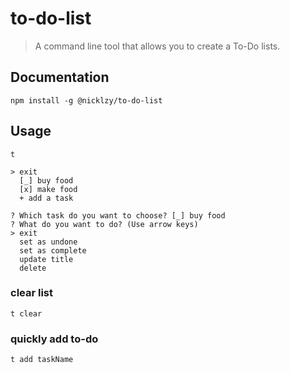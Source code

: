 # to-do-list
> A command line tool that allows you to create a To-Do lists.
## Documentation
```shell
npm install -g @nicklzy/to-do-list
```
## Usage
```shell
t
```
```shell
> exit
  [_] buy food
  [x] make food
  + add a task

```
```shell
? Which task do you want to choose? [_] buy food
? What do you want to do? (Use arrow keys)
> exit
  set as undone
  set as complete
  update title
  delete
```
### clear list
```shell
t clear
```

### quickly add to-do
```shell
t add taskName
```

